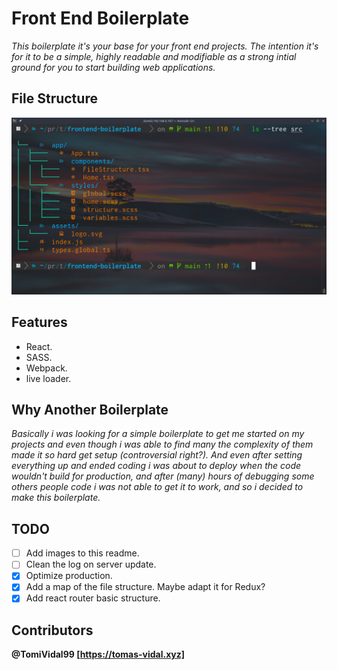 # Front End Boilerplate

_This boilerplate it's your base for your front end projects. The intention it's for it to be a simple, highly readable and modifiable as a strong intial ground for you to start building web applications._

## File Structure

![Project File Structure](./src/assets/frontend-boilerplate-file-structure.png)

## Features

- React.
- SASS.
- Webpack.
- live loader.

## Why Another Boilerplate

_Basically i was looking for a simple boilerplate to get me started on my projects and even though i was able to find many the complexity of them made it so hard get setup (controversial right?). And even after setting everything up and ended coding i was about to deploy when the code wouldn't build for production, and after (many) hours of debugging some others people code i was not able to get it to work, and so i decided to make this boilerplate._

## TODO

- [ ] Add images to this readme.
- [ ] Clean the log on server update.
- [x] Optimize production.
- [x] Add a map of the file structure. Maybe adapt it for Redux?
- [x] Add react router basic structure.

## Contributors

**@TomiVidal99 [https://tomas-vidal.xyz]**

